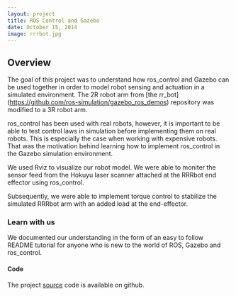```yaml
---
layout: project
title: ROS Control and Gazebo
date: October 15, 2014
image: rrrbot.jpg
---
```


## Overview
The goal of this project was to understand how ros_control and Gazebo can be used together in order to model robot sensing and actuation in a simulated environment. The 2R robot arm from [the rr_bot] (https://github.com/ros-simulation/gazebo_ros_demos) repository was modified to a 3R robot arm. 

ros_control has been used with real robots, however, it is important to be able to test control laws in simulation before implementing them on real robots. This is especially the case when working with expensive robots. That was the motivation behind learning how to implement ros_control in the Gazebo simulation environment. 

We used Rviz to visualize our robot model. We were able to moniter the sensor feed from the Hokuyu laser scanner attached at the RRRbot end effector using ros_control. 

Subsequently, we were able to implement torque control to stabilize the simulated RRRbot arm with an added load at the end-effector.

### Learn with us
We documented our understanding in the form of an easy to follow README tutorial for anyone who is new to the world of ROS, Gazebo and ros_control.

#### Code
The project [source](https://github.com/JoshMarino/gazebo_and_ros_control/tree/ca24b8c1f7f1fd799ac3c9211240e5f0b76e1357) code is available on github. 
